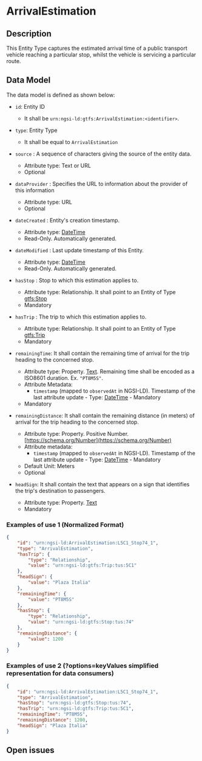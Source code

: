 # ArrivalEstimation

## Description

This Entity Type captures the estimated arrival time of a public transport
vehicle reaching a particular stop, whilst the vehicle is servicing a particular
route.

## Data Model

The data model is defined as shown below:

-   `id`: Entity ID

    -   It shall be `urn:ngsi-ld:gtfs:ArrivalEstimation:<identifier>`.

-   `type`: Entity Type

    -   It shall be equal to `ArrivalEstimation`

-   `source` : A sequence of characters giving the source of the entity data.

    -   Attribute type: Text or URL
    -   Optional

-   `dataProvider` : Specifies the URL to information about the provider of this
    information

    -   Attribute type: URL
    -   Optional

-   `dateCreated` : Entity's creation timestamp.

    -   Attribute type: [DateTime](https://schema.org/DateTime)
    -   Read-Only. Automatically generated.

-   `dateModified` : Last update timestamp of this Entity.

    -   Attribute type: [DateTime](https://schema.org/DateTime)
    -   Read-Only. Automatically generated.

-   `hasStop` : Stop to which this estimation applies to.

    -   Attribute type: Relationship. It shall point to an Entity of Type
        [gtfs:Stop](../../Stop/doc/spec.md)
    -   Mandatory

-   `hasTrip` : The trip to which this estimation applies to.

    -   Attribute type: Relationship. It shall point to an Entity of Type
        [gtfs:Trip](../../Trip/doc/spec.md)
    -   Mandatory

-   `remainingTime`: It shall contain the remaining time of arrival for the trip
    heading to the concerned stop.

    -   Attribute type: Property. [Text](https://schema.org/Text). Remaining
        time shall be encoded as a ISO8601 duration. Ex. `"PT8M5S"`.
    -   Attribute Metadata:
        -   `timestamp` (mapped to `observedAt` in NGSI-LD). Timestamp of the
            last attribute update - Type:
            [DateTime](https://schema.org/DateTime) - Mandatory
    -   Mandatory

-   `remainingDistance`: It shall contain the remaining distance (in meters) of
    arrival for the trip heading to the concerned stop.

    -   Attribute type: Property. Positive Number.
        [https://schema.org/Number](https://schema.org/Number)
    -   Attribute metadata:
        -   `timestamp` (mapped to `observedAt` in NGSI-LD). Timestamp of the
            last attribute update - Type:
            [DateTime](https://schema.org/DateTime) - Mandatory
    -   Default Unit: Meters
    -   Optional

-   `headSign`: It shall contain the text that appears on a sign that identifies
    the trip's destination to passengers.
    -   Attribute type: Property. [Text](https://schema.org/Text)
    -   Mandatory

### Examples of use 1 (Normalized Format)

```json
{
    "id": "urn:ngsi-ld:ArrivalEstimation:L5C1_Stop74_1",
    "type": "ArrivalEstimation",
    "hasTrip": {
        "type": "Relationship",
        "value": "urn:ngsi-ld:gtfs:Trip:tus:5C1"
    },
    "headSign": {
        "value": "Plaza Italia"
    },
    "remainingTime": {
        "value": "PT8M5S"
    },
    "hasStop": {
        "type": "Relationship",
        "value": "urn:ngsi-ld:gtfs:Stop:tus:74"
    },
    "remainingDistance": {
        "value": 1200
    }
}
```

### Examples of use 2 (?options=keyValues simplified representation for data consumers)

```json
{
    "id": "urn:ngsi-ld:ArrivalEstimation:L5C1_Stop74_1",
    "type": "ArrivalEstimation",
    "hasStop": "urn:ngsi-ld:gtfs:Stop:tus:74",
    "hasTrip": "urn:ngsi-ld:gtfs:Trip:tus:5C1",
    "remainingTime": "PT8M5S",
    "remainingDistance": 1200,
    "headSign": "Plaza Italia"
}
```

## Open issues
